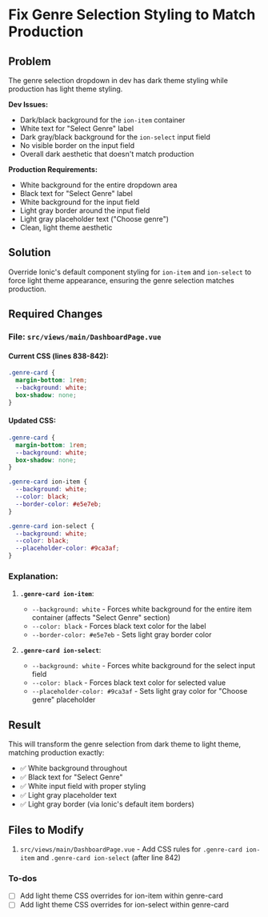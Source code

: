 <!-- d37e2ddc-29e1-4b1d-bb15-59cfe87c56ae 40c8cf60-3bd0-4c93-b7f6-6584d238e123 -->
# Fix Genre Selection Styling to Match Production

## Problem

The genre selection dropdown in dev has dark theme styling while production has light theme styling.

**Dev Issues:**
- Dark/black background for the `ion-item` container
- White text for "Select Genre" label
- Dark gray/black background for the `ion-select` input field
- No visible border on the input field
- Overall dark aesthetic that doesn't match production

**Production Requirements:**
- White background for the entire dropdown area
- Black text for "Select Genre" label
- White background for the input field
- Light gray border around the input field
- Light gray placeholder text ("Choose genre")
- Clean, light theme aesthetic

## Solution

Override Ionic's default component styling for `ion-item` and `ion-select` to force light theme appearance, ensuring the genre selection matches production.

## Required Changes

### File: `src/views/main/DashboardPage.vue`

#### Current CSS (lines 838-842):

```css
.genre-card {
  margin-bottom: 1rem;
  --background: white;
  box-shadow: none;
}
```

#### Updated CSS:

```css
.genre-card {
  margin-bottom: 1rem;
  --background: white;
  box-shadow: none;
}

.genre-card ion-item {
  --background: white;
  --color: black;
  --border-color: #e5e7eb;
}

.genre-card ion-select {
  --background: white;
  --color: black;
  --placeholder-color: #9ca3af;
}
```

### Explanation:

1. **`.genre-card ion-item`**:
   - `--background: white` - Forces white background for the entire item container (affects "Select Genre" section)
   - `--color: black` - Forces black text color for the label
   - `--border-color: #e5e7eb` - Sets light gray border color

2. **`.genre-card ion-select`**:
   - `--background: white` - Forces white background for the select input field
   - `--color: black` - Forces black text color for selected value
   - `--placeholder-color: #9ca3af` - Sets light gray color for "Choose genre" placeholder

## Result

This will transform the genre selection from dark theme to light theme, matching production exactly:
- ✅ White background throughout
- ✅ Black text for "Select Genre"
- ✅ White input field with proper styling
- ✅ Light gray placeholder text
- ✅ Light gray border (via Ionic's default item borders)

## Files to Modify

1. `src/views/main/DashboardPage.vue` - Add CSS rules for `.genre-card ion-item` and `.genre-card ion-select` (after line 842)

### To-dos

- [ ] Add light theme CSS overrides for ion-item within genre-card
- [ ] Add light theme CSS overrides for ion-select within genre-card
